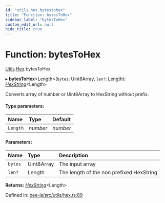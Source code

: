 ```yaml
---
id: "utils.hex.bytestohex"
title: "Function: bytesToHex"
sidebar_label: "bytesToHex"
custom_edit_url: null
hide_title: true
---
```


# Function: bytesToHex

[Utils](../modules/utils.md).[Hex](../modules/utils.hex.md).bytesToHex

▸ **bytesToHex**<Length\>(`bytes`: Uint8Array, `len?`: Length): [*HexString*](../types/utils.hex.hexstring.md)<Length\>

Converts array of number or Uint8Array to HexString without prefix.

#### Type parameters:

Name | Type | Default |
:------ | :------ | :------ |
`Length` | *number* | *number* |

#### Parameters:

Name | Type | Description |
:------ | :------ | :------ |
`bytes` | Uint8Array | The input array   |
`len?` | Length | The length of the non prefixed HexString    |

**Returns:** [*HexString*](../types/utils.hex.hexstring.md)<Length\>

Defined in: [bee-js/src/utils/hex.ts:89](https://github.com/ethersphere/bee-js/blob/430becc/src/utils/hex.ts#L89)
